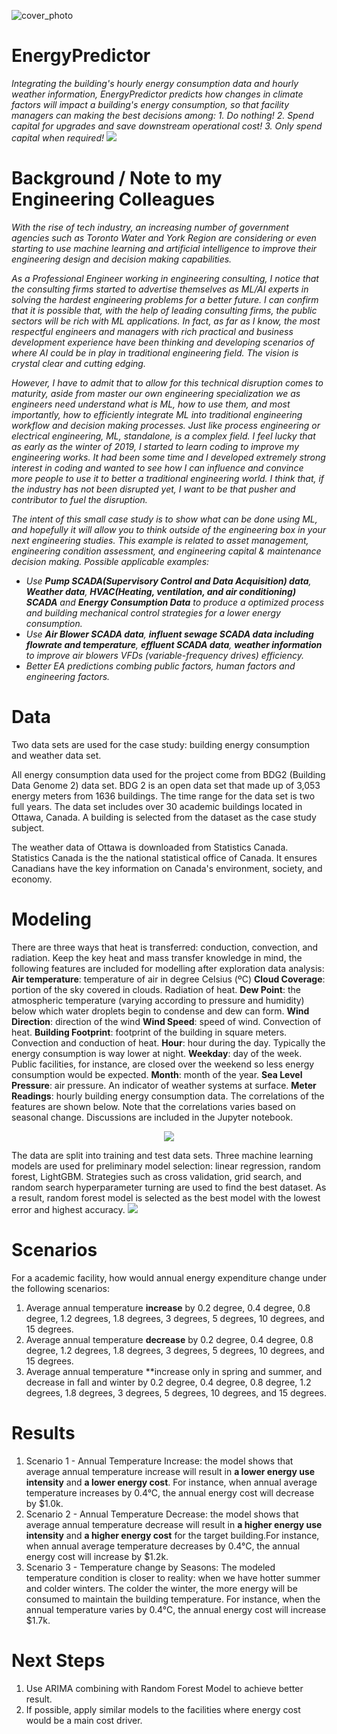 ![cover_photo](./readmefile/Cover.png)
# EnergyPredictor
*Integrating the building's hourly energy consumption data and hourly weather information, EnergyPredictor predicts how changes in climate factors will impact a building's energy consumption, so that facility managers can making the best decisions among: 1. Do nothing! 2. Spend capital for upgrades and save downstream operational cost! 3. Only spend capital when required!*
<img src='https://github.com/DelinM/EnergyPredictor/blob/main/readmefile/Readme_1.png'>

# Background / Note to my Engineering Colleagues
  *With the rise of tech industry, an increasing number of government agencies such as Toronto Water and York Region are considering or even starting to use machine learning and artificial intelligence to improve their engineering design and decision making capabilities.*
  
  *As a Professional Engineer working in engineering consulting, I notice that the consulting firms started to advertise themselves as ML/AI experts in solving the hardest engineering problems for a better future. I can confirm that it is possible that, with the help of leading consulting firms, the public sectors will be rich with ML applications. In fact, as far as I know, the most respectful engineers and managers with rich practical and business development experience have been thinking and developing scenarios of where AI could be in play in traditional engineering field. The vision is crystal clear and cutting edging.*
  
  *However, I have to admit that to allow for this technical disruption comes to maturity, aside from master our own engineering specialization we as engineers need understand what is ML, how to use them, and most importantly, how to efficiently integrate ML into traditional engineering workflow and decision making processes. Just like process engineering or electrical engineering, ML, standalone, is a complex field. I feel lucky that as early as the winter of 2019, I started to learn coding to improve my engineering works. It had been some time and I developed extremely strong interest in coding and wanted to see how I can influence and convince more people to use it to better a traditional engineering world. I think that, if the industry has not been disrupted yet, I want to be that pusher and contributor to fuel the disruption.*
  
  *The intent of this small case study is to show what can be done using ML, and hopefully it will allow you to think outside of the engineering box in your next engineering studies. This example is related to asset management, engineering condition assessment, and engineering capital & maintenance decision making. Possible applicable examples:*
- *Use **Pump SCADA(Supervisory Control and Data Acquisition) data**, **Weather data**, **HVAC(Heating, ventilation, and air conditioning) SCADA** and **Energy Consumption Data** to produce a optimized process and building mechanical control strategies for a lower energy consumption.*
- *Use **Air Blower SCADA data**, **influent sewage SCADA data including flowrate and temperature**, **effluent SCADA data**, **weather information** to improve air blowers VFDs (variable-frequency drives) efficiency.*
- *Better EA predictions combing public factors, human factors and engineering factors.*

# Data
Two data sets are used for the case study: building energy consumption and weather data set.

All energy consumption data used for the project come from BDG2 (Building Data Genome 2) data set. BDG 2 is an open data set that made up of 3,053 energy meters from 1636 buildings. The time range for the data set is two full years. The data set includes over 30 academic buildings located in Ottawa, Canada. A building is selected from the dataset as the case study subject.

The weather data of Ottawa is downloaded from Statistics Canada. Statistics Canada is the the national statistical office of Canada. It ensures Canadians have the key information on Canada's environment, society, and economy.

# Modeling
There are three ways that heat is transferred: conduction, convection, and radiation. Keep the key heat and mass transfer knowledge in mind, the following features are included for modelling after exploration data analysis:
**Air temperature**: temperature of air in degree Celsius (ºC)
**Cloud Coverage**: portion of the sky covered in clouds. Radiation of heat.
**Dew Point**: the atmospheric temperature (varying according to pressure and humidity) below which water droplets begin to condense and dew can form.
**Wind Direction**: direction of the wind
**Wind Speed**: speed of wind. Convection of heat.
**Building Footprint**: footprint of the building in square meters. Convection and conduction of heat.
**Hour**: hour during the day. Typically the energy consumption is way lower at night.
**Weekday**: day of the week. Public facilities, for instance, are closed over the weekend so less energy consumption would be expected.
**Month**: month of the year.
**Sea Level Pressure**: air pressure. An indicator of weather systems at surface.
**Meter Readings**: hourly building energy consumption data.
The correlations of the features are shown below. Note that the correlations varies based on seasonal change. Discussions are included in the Jupyter notebook.
<p align="center" width="100%">
<img src='https://github.com/DelinM/EnergyPredictor/blob/main/readmefile/Readme_2.png'>

The data are split into training and test data sets. Three machine learning models are used for preliminary model selection: linear regression, random forest, LightGBM. Strategies such as cross validation, grid search, and random search hyperparameter turning are used to find the best dataset. As a result, random forest model is selected as the best model with the lowest error and highest accuracy.
<img src='https://github.com/DelinM/EnergyPredictor/blob/main/readmefile/Readme_3.png'>


# Scenarios
For a academic facility, how would annual energy expenditure change under the following scenarios:

  1. Average annual temperature **increase** by 0.2 degree, 0.4 degree, 0.8 degree, 1.2 degrees, 1.8 degrees, 3 degrees, 5 degrees, 10 degrees, and 15 degrees.
  2. Average annual temperature **decrease** by 0.2 degree, 0.4 degree, 0.8 degree, 1.2 degrees, 1.8 degrees, 3 degrees, 5 degrees, 10 degrees, and 15 degrees.
  3. Average annual temperature **increase only in spring and summer, and decrease in fall and winter by 0.2 degree, 0.4 degree, 0.8 degree, 1.2 degrees, 1.8 degrees, 3 degrees, 5 degrees, 10 degrees, and 15 degrees.


# Results
1. Scenario 1 - Annual Temperature Increase: the model shows that average annual temperature increase will result in **a lower energy use intensity** and **a lower energy cost**. For instance, when annual average temperature increases by 0.4°C, the annual energy cost will decrease by $1.0k.
2. Scenario 2 - Annual Temperature Decrease: the model shows that average annual temperature decrease will result in **a higher energy use intensity** and **a higher energy cost** for the target building.For instance, when annual average temperature decreases by 0.4°C, the annual energy cost will increase by $1.2k.
3. Scenario 3 - Temperature change by Seasons: The modeled temperature condition is closer to reality: when we have hotter summer and colder winters. The colder the winter, the more energy will be consumed to maintain the building temperature. For instance, when the annual temperature varies by 0.4°C, the annual energy cost will increase $1.7k.

# Next Steps
1. Use ARIMA combining with Random Forest Model to achieve better result.
2. If possible, apply similar models to the facilities where energy cost would be a main cost driver.
